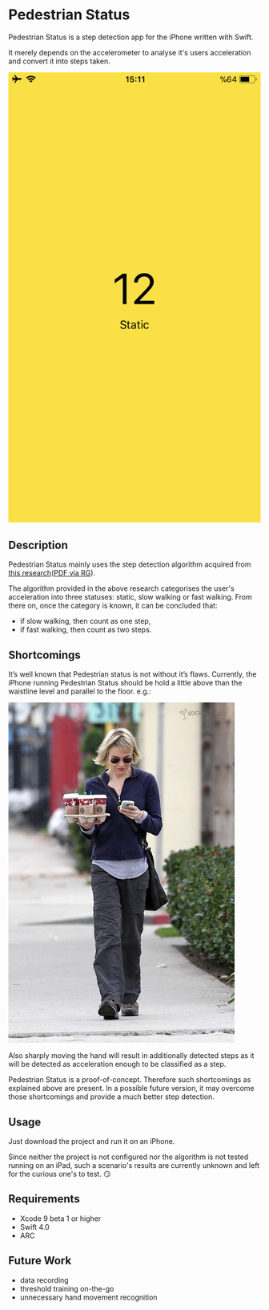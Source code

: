 # Pedestrian Status
Pedestrian Status is a step detection app for the iPhone written with Swift.

It merely depends on the accelerometer to analyse it's users acceleration and convert it into steps taken.

![](screenshot.png)

## Description
Pedestrian Status mainly uses the step detection algorithm acquired from [this research](http://ieeexplore.ieee.org/xpl/articleDetails.jsp?arnumber=5507251)([PDF via RG](https://www.researchgate.net/publication/224154935_Accelerometer_Assisted_Robust_Wireless_Signal_Positioning_Based_on_a_Hidden_Markov_Model)).

The algorithm provided in the above research categorises the user's acceleration into three statuses: static, slow walking or fast walking. From there on, once the category is known, it can be concluded that:
- if slow walking, then count as one step,
- if fast walking, then count as two steps.

## Shortcomings
It’s well known that Pedestrian status is not without it’s flaws. Currently, the iPhone running Pedestrian Status should be hold a little above than the waistline level and parallel to the floor. e.g.:

![](pedestrian-status-required-walking-style.jpg)

Also sharply moving the hand will result in additionally detected steps as it will be detected as acceleration enough to be classified as a step.

Pedestrian Status is a proof-of-concept. Therefore such shortcomings as explained above are present. In a possible future version, it may overcome those shortcomings and provide a much better step detection.

## Usage
Just download the project and run it on an iPhone.

Since neither the project is not configured nor the algorithm is not tested running on an iPad, such a scenario's results are currently unknown and left for the curious one's to test. 😏

## Requirements
- Xcode 9 beta 1 or higher
- Swift 4.0
- ARC

## Future Work
- data recording
- threshold training on-the-go
- unnecessary hand movement recognition

